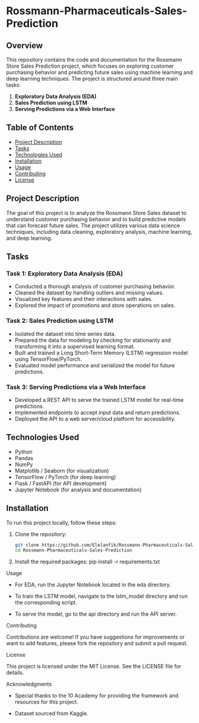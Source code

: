 # Rossmann-Pharmaceuticals-Sales-Prediction

## Overview
This repository contains the code and documentation for the Rossmann Store Sales Prediction project, which focuses on exploring customer purchasing behavior and predicting future sales using machine learning and deep learning techniques. The project is structured around three main tasks:

1. **Exploratory Data Analysis (EDA)**
2. **Sales Prediction using LSTM**
3. **Serving Predictions via a Web Interface**

## Table of Contents
- [Project Description](#project-description)
- [Tasks](#tasks)
- [Technologies Used](#technologies-used)
- [Installation](#installation)
- [Usage](#usage)
- [Contributing](#contributing)
- [License](#license)

## Project Description
The goal of this project is to analyze the Rossmann Store Sales dataset to understand customer purchasing behavior and to build predictive models that can forecast future sales. The project utilizes various data science techniques, including data cleaning, exploratory analysis, machine learning, and deep learning.

## Tasks

### Task 1: Exploratory Data Analysis (EDA)
- Conducted a thorough analysis of customer purchasing behavior.
- Cleaned the dataset by handling outliers and missing values.
- Visualized key features and their interactions with sales.
- Explored the impact of promotions and store operations on sales.

### Task 2: Sales Prediction using LSTM
- Isolated the dataset into time series data.
- Prepared the data for modeling by checking for stationarity and transforming it into a supervised learning format.
- Built and trained a Long Short-Term Memory (LSTM) regression model using TensorFlow/PyTorch.
- Evaluated model performance and serialized the model for future predictions.

### Task 3: Serving Predictions via a Web Interface
- Developed a REST API to serve the trained LSTM model for real-time predictions.
- Implemented endpoints to accept input data and return predictions.
- Deployed the API to a web server/cloud platform for accessibility.

## Technologies Used
- Python
- Pandas
- NumPy
- Matplotlib / Seaborn (for visualization)
- TensorFlow / PyTorch (for deep learning)
- Flask / FastAPI (for API development)
- Jupyter Notebook (for analysis and documentation)

## Installation
To run this project locally, follow these steps:

1. Clone the repository:
   ```bash
   git clone https://github.com/Elelanfik/Rossmann-Pharmaceuticals-Sales-Prediction
   cd Rossmann-Pharmaceuticals-Sales-Prediction

1. Install the required packages:
pip install -r requirements.txt

Usage

- For EDA, run the Jupyter Notebook located in the eda directory.

- To train the LSTM model, navigate to the lstm_model directory and run the corresponding script.

- To serve the model, go to the api directory and run the API server.

Contributing

Contributions are welcome! If you have suggestions for improvements or want to add features, please fork the repository and submit a pull request.

License

This project is licensed under the MIT License. See the LICENSE file for details.

Acknowledgments

- Special thanks to the 10 Academy for providing the framework and resources for this project.

- Dataset sourced from Kaggle.